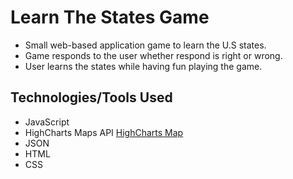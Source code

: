 # Learn The States Game
* Small web-based application game to learn the U.S states.
* Game responds to the user whether respond is right or wrong.
* User learns the states while having fun playing the game.

## Technologies/Tools Used
* JavaScript
* HighCharts Maps API [HighCharts Map](https://www.highcharts.com/blog/products/maps/)
* JSON
* HTML
* CSS